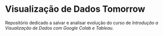 # Visualização de Dados Tomorrow
Repositório dedicado a salvar e analisar evolução do curso de *Introdução a Visualização de Dados com Google Colab e Tableau*.
